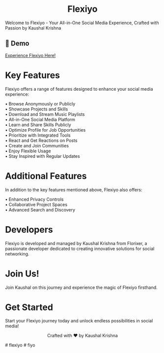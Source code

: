 <h1 align="center" id="title">Flexiyo</h1>

<p id="description">Welcome to Flexiyo - Your All-in-One Social Media Experience, Crafted with Passion by Kaushal Krishna</p>

<h2>🚀 Demo</h2>

[Experience Flexiyo Here!](https://flexiyo.web.app)

<h1>Key Features</h1>

Flexiyo offers a range of features designed to enhance your social media experience:

• Browse Anonymously or Publicly  
• Showcase Projects and Skills  
• Download and Stream Music Playlists  
• All-in-One Social Media Platform  
• Learn and Share Skills Publicly  
• Optimize Profile for Job Opportunities  
• Prioritize with Integrated Tools  
• React and Get Reactions on Posts  
• Create and Join Communities  
• Enjoy Flexible Usage  
• Stay Inspired with Regular Updates  

<h1>Additional Features</h1>

In addition to the key features mentioned above, Flexiyo also offers:

• Enhanced Privacy Controls  
• Collaborative Project Spaces  
• Advanced Search and Discovery  

<h1>Developers</h1>

Flexiyo is developed and managed by Kaushal Krishna from Florixer, a passionate developer dedicated to creating innovative solutions for social networking.

<h1>Join Us!</h1>

Join Kaushal on this journey and experience the magic of Flexiyo firsthand.

<h1>Get Started</h1>

Start your Flexiyo journey today and unlock endless possibilities in social media!

<p align="center">Crafted with ❤️ by Kaushal Krishna</p># flexiyo
# fiyo
